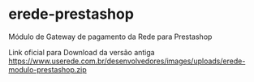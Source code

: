# erede-prestashop
Módulo de Gateway de pagamento da Rede para Prestashop

Link oficial para Download da versão antiga
https://www.userede.com.br/desenvolvedores/images/uploads/erede-modulo-prestashop.zip
